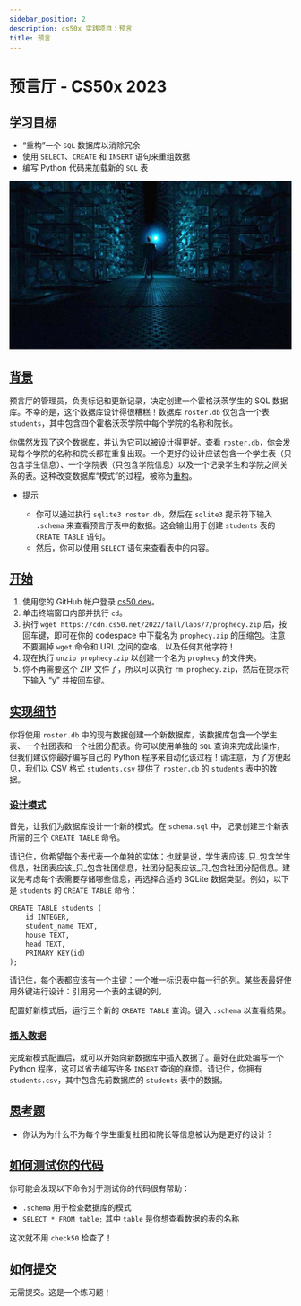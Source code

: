 ```yaml
---
sidebar_position: 2
description: cs50x 实践项目：预言
title: 预言
---
```


# 预言厅 - CS50x 2023

## [学习目标](#learning-goals)

-   “重构”一个 `SQL` 数据库以消除冗余
-   使用 `SELECT`、`CREATE` 和 `INSERT` 语句来重组数据
-   编写 Python 代码来加载新的 `SQL` 表

![预言厅](/img/cs50/prophecy.jpg )

## [背景](#background)

预言厅的管理员，负责标记和更新记录，决定创建一个霍格沃茨学生的 SQL 数据库。不幸的是，这个数据库设计得很糟糕！数据库 `roster.db` 仅包含一个表 `students`，其中包含四个霍格沃茨学院中每个学院的名称和院长。

你偶然发现了这个数据库，并认为它可以被设计得更好。查看 `roster.db`，你会发现每个学院的名称和院长都在重复出现。一个更好的设计应该包含一个学生表（只包含学生信息）、一个学院表（只包含学院信息）以及一个记录学生和学院之间关系的表。这种改变数据库“模式”的过程，被称为[重构](https://en.wikipedia.org/wiki/Database_refactoring)。

-   提示
    
    -   你可以通过执行 `sqlite3 roster.db`，然后在 `sqlite3` 提示符下输入 `.schema` 来查看预言厅表中的数据。这会输出用于创建 `students` 表的 `CREATE TABLE` 语句。
    -   然后，你可以使用 `SELECT` 语句来查看表中的内容。
    

## [开始](#getting-started)

1.  使用您的 GitHub 帐户登录 [cs50.dev](https://cs50.dev/)。
2.  单击终端窗口内部并执行 `cd`。
3.  执行 `wget https://cdn.cs50.net/2022/fall/labs/7/prophecy.zip` 后，按回车键，即可在你的 codespace 中下载名为 `prophecy.zip` 的压缩包。注意不要漏掉 `wget` 命令和 URL 之间的空格，以及任何其他字符！
4.  现在执行 `unzip prophecy.zip` 以创建一个名为 `prophecy` 的文件夹。
5.  你不再需要这个 ZIP 文件了，所以可以执行 `rm prophecy.zip`，然后在提示符下输入 “y” 并按回车键。

## [实现细节](#implementation-details)

你将使用 `roster.db` 中的现有数据创建一个新数据库，该数据库包含一个学生表、一个社团表和一个社团分配表。你可以使用单独的 `SQL` 查询来完成此操作，但我们建议你最好编写自己的 Python 程序来自动化该过程！请注意，为了方便起见，我们以 CSV 格式 `students.csv` 提供了 `roster.db` 的 `students` 表中的数据。

### [设计模式](#developing-a-schema)

首先，让我们为数据库设计一个新的模式。在 `schema.sql` 中，记录创建三个新表所需的三个 `CREATE TABLE` 命令。

请记住，你希望每个表代表一个单独的实体：也就是说，学生表应该_只_包含学生信息，社团表应该_只_包含社团信息，社团分配表应该_只_包含社团分配信息。建议先考虑每个表需要存储哪些信息，再选择合适的 SQLite 数据类型。例如，以下是 `students` 的 `CREATE TABLE` 命令：

```
CREATE TABLE students (
    id INTEGER,
    student_name TEXT,
    house TEXT,
    head TEXT,
    PRIMARY KEY(id)
);

```

请记住，每个表都应该有一个主键：一个唯一标识表中每一行的列。某些表最好使用外键进行设计：引用另一个表的主键的列。

配置好新模式后，运行三个新的 `CREATE TABLE` 查询。键入 `.schema` 以查看结果。

### [插入数据](#inserting-data)

完成新模式配置后，就可以开始向新数据库中插入数据了。最好在此处编写一个 Python 程序，这可以省去编写许多 `INSERT` 查询的麻烦。请记住，你拥有 `students.csv`，其中包含先前数据库的 `students` 表中的数据。

## [思考题](#thought-question)

-   你认为为什么不为每个学生重复社团和院长等信息被认为是更好的设计？

## [如何测试你的代码](#how-to-test-your-code)

你可能会发现以下命令对于测试你的代码很有帮助：

-   `.schema` 用于检查数据库的模式
-   `SELECT * FROM table;` 其中 `table` 是你想查看数据的表的名称

这次就不用 `check50` 检查了！

## [如何提交](#how-to-submit)

无需提交。这是一个练习题！


